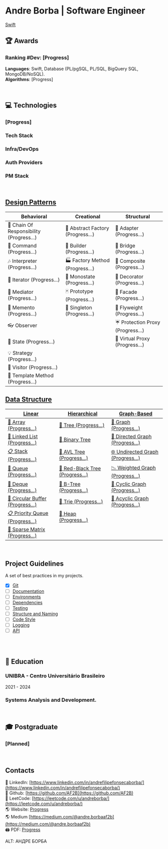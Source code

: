 # Andre Borba | Software Engineer
[Swift](https://roadmap.sh/ios)
</br>


## 🏆 Awards
### Ranking #Dev: [Progress]

**Languages**: Swift, Database (PL/pgSQL, PL/SQL, BigQuery SQL, MongoDB/NoSQL). </br>
**Algorithms**: [Progress]

</br>

<div style="page-break-after: always;"></div>

## 💻 Technologies
### [Progress]
### Tech Stack
### Infra/DevOps
### Auth Providers
### PM Stack

<div style="page-break-after: always;"></div>

</br>

## [Design Patterns](https://github.com/AF2B/DesignPattern)
| Behavioral                              | Creational                | Structural                |
| ---------------------------------------- | ---------------------------------------- | ---------------------------------------- |
| 🐝 Chain Of Responsibility (Progress...) | 🌰 Abstract Factory (Progress...) | 🔌 Adapter (Progress...) |
| 👫 Command (Progress...)                                 | 👷 Builder (Progress...)                   | 🌉 Bridge (Progress...)                     |
| 🎶 Interpreter (Progress...)                         | 🏭 Factory Method (Progress...)     | 🌿 Composite (Progress...)               |
| 🍫 Iterator (Progress...)                               | 🔂 Monostate (Progress...)               | 🍧 Decorator (Progress...)               |
| 💐 Mediator (Progress...)                               | 🃏 Prototype (Progress...)               | 🎁 Facade (Progress...)                     |
| 💾 Memento (Progress...)                                 | 💍 Singleton (Progress...)               | 🍃 Flyweight (Progress...)               |
| 👓 Observer                               |                                          | ☔ Protection Proxy (Progress...) |
| 🐉 State (Progress...)                                     |                                          | 🍬 Virtual Proxy (Progress...)       |
| 💡 Strategy (Progress...)                               |                                          |                                          |
| 🏃 Visitor (Progress...)                                 |                                          |                                          |
| 📝 Template Method (Progress...)                 |                                          |                                          |


## [Data Structure](https://github.com/AF2B/DataStructure)
| [Linear](#)                              | [Hierarchical](https://github.com/AF2B/DataStructure/tree/main/Hierarchical)                | [Graph-Based](#)                |
| ---------------------------------------- | ---------------------------------------- | ---------------------------------------- |
| [📄 Array (Progress...)](#)                             | [🌲 Tree (Progress...)](#)                               | [🔗 Graph (Progress...)](#)                             |
| [📑 Linked List (Progress...)](#)                       | [🌳 Binary Tree](https://github.com/AF2B/DataStructure/blob/main/Hierarchical/BinaryTree.swift)                        | [🔀 Directed Graph (Progress...)](#)                    |
| [📋 Stack (Progress...)](#)                             | [🌲 AVL Tree (Progress...)](#)                           | [🌐 Undirected Graph (Progress...)](#)                  |
| [📜 Queue (Progress...)](#)                             | [🌴 Red-Black Tree (Progress...)](#)                     | [📉 Weighted Graph (Progress...)](#)                    |
| [📄 Deque (Progress...)](#)                             | [🌿 B-Tree (Progress...)](#)                             | [🔄 Cyclic Graph (Progress...)](#)                      |
| [📑 Circular Buffer (Progress...)](#)                   | [🌲 Trie (Progress...)](#)                               | [🚦 Acyclic Graph (Progress...)](#)                     |
| [📋 Priority Queue (Progress...)](#)                    | [🌳 Heap (Progress...)](#)                               |                                          |
| [📜 Sparse Matrix (Progress...)](#)                     |                                          |                                          |

</br>

## Project Guidelines
A set of best practices in my projects.
- [X] [Git](https://medium.com/@andre.borbaaf2b/melhores-práticas-para-usar-git-no-desenvolvimento-de-software-70f752fc7f5f)
- [ ] [Documentation](#)
- [ ] [Environments](#)
- [ ] [Dependencies](#)
- [ ] [Testing](#)
- [ ] [Structure and Naming](#)
- [ ] [Code Style](#)
- [ ] [Logging](#)
- [ ] [API](#)

<br />


<br />


## 🏫 Education
### UNIBRA - Centro Universitário Brasileiro
2021 - 2024
### Systems Analysis and Development.

</br>

## 🎓 Postgraduate
### [Planned]

</br>

## Contacts
👋 LinkedIn: [https://www.linkedin.com/in/andrefilipefonsecaborba/](https://www.linkedin.com/in/andrefilipefonsecaborba/) </br>
👋 Github: [https://github.com/AF2B](https://github.com/AF2B) </br>
👋 LeetCode: [https://leetcode.com/u/andreborba/](https://leetcode.com/u/andreborba/) </br>
🌎 Website: [Progress]() </br>
🌎 Medium [https://medium.com/@andre.borbaaf2b](https://medium.com/@andre.borbaaf2b) </br>
🖨️ PDF: [Progress]() </br>

ALT: АНДРЕ БОРБА
